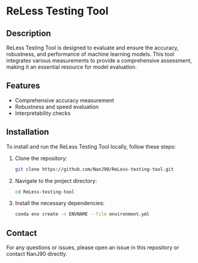 # ReLess Testing Tool

## Description

ReLess Testing Tool is designed to evaluate and ensure the accuracy, robustness, and performance of machine learning models. This tool integrates various measurements to provide a comprehensive assessment, making it an essential resource for model evaluation.

## Features

- Comprehensive accuracy measurement
- Robustness and speed evaluation
- Interpretability checks

## Installation

To install and run the ReLess Testing Tool locally, follow these steps:

1. Clone the repository:
    ```sh
    git clone https://github.com/NanJ90/ReLess-testing-tool.git
    ```
2. Navigate to the project directory:
    ```sh
    cd ReLess-testing-tool
    ```
3. Install the necessary dependencies:
    ```sh
    conda env create -n ENVNAME --file environment.yml
    ```

## Contact

For any questions or issues, please open an issue in this repository or contact NanJ90 directly.
